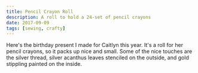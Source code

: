 ```yaml
---
title: Pencil Crayon Roll
description: A roll to hold a 24-set of pencil crayons
date: 2017-09-09
tags: [sewing, crafty]
---
```

Here's the birthday present I made for Caitlyn this year. It's a roll for her pencil crayons, so it packs up nice and small. Some of the nice touches are the silver thread, silver acanthus leaves stenciled on the outside, and gold stippling painted on the inside.